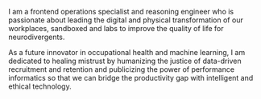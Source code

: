 I am a frontend operations specialist and reasoning engineer who is passionate about leading the digital and physical transformation of our workplaces, sandboxed and labs to improve the quality of life for neurodivergents.

As a future innovator in occupational health and machine learning, I am dedicated to healing mistrust by humanizing the justice of data-driven recruitment and retention and publicizing the power of performance informatics so that we can bridge the productivity gap with intelligent and ethical technology.
